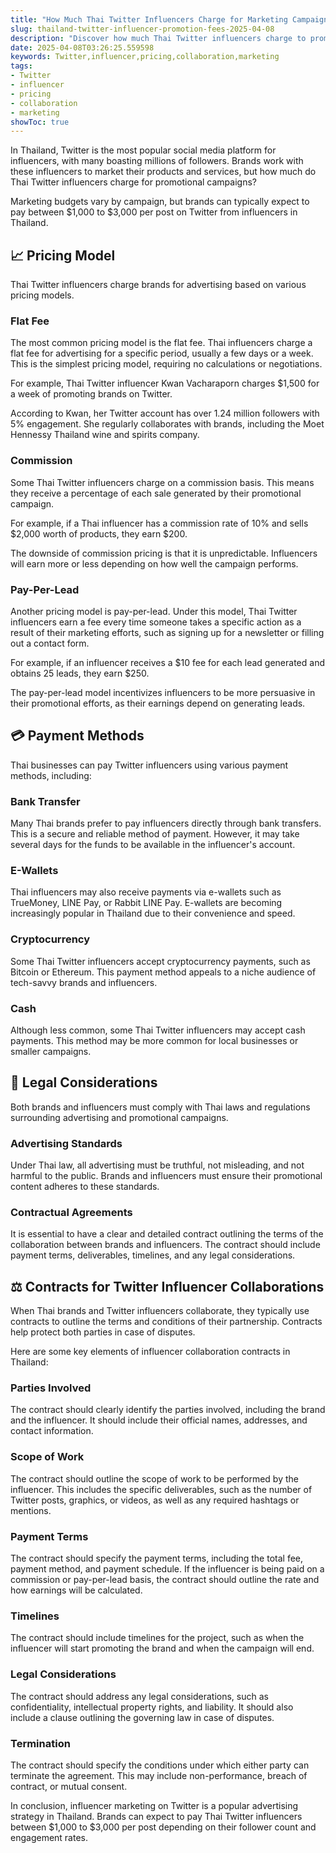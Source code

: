 ```yaml
---
title: "How Much Thai Twitter Influencers Charge for Marketing Campaigns?"
slug: thailand-twitter-influencer-promotion-fees-2025-04-08
description: "Discover how much Thai Twitter influencers charge to promote brands in Thailand, including pricing models and payment methods."
date: 2025-04-08T03:26:25.559598
keywords: Twitter,influencer,pricing,collaboration,marketing
tags:
- Twitter
- influencer
- pricing
- collaboration
- marketing
showToc: true
---
```


In Thailand, Twitter is the most popular social media platform for influencers, with many boasting millions of followers. Brands work with these influencers to market their products and services, but how much do Thai Twitter influencers charge for promotional campaigns?

Marketing budgets vary by campaign, but brands can typically expect to pay between $1,000 to $3,000 per post on Twitter from influencers in Thailand.

## 📈 Pricing Model

Thai Twitter influencers charge brands for advertising based on various pricing models.

### Flat Fee

The most common pricing model is the flat fee. Thai influencers charge a flat fee for advertising for a specific period, usually a few days or a week. This is the simplest pricing model, requiring no calculations or negotiations.

For example, Thai Twitter influencer Kwan Vacharaporn charges $1,500 for a week of promoting brands on Twitter. 

According to Kwan, her Twitter account has over 1.24 million followers with 5% engagement. She regularly collaborates with brands, including the Moet Hennessy Thailand wine and spirits company.

### Commission

Some Thai Twitter influencers charge on a commission basis. This means they receive a percentage of each sale generated by their promotional campaign.

For example, if a Thai influencer has a commission rate of 10% and sells $2,000 worth of products, they earn $200.

The downside of commission pricing is that it is unpredictable. Influencers will earn more or less depending on how well the campaign performs.

### Pay-Per-Lead

Another pricing model is pay-per-lead. Under this model, Thai Twitter influencers earn a fee every time someone takes a specific action as a result of their marketing efforts, such as signing up for a newsletter or filling out a contact form.

For example, if an influencer receives a $10 fee for each lead generated and obtains 25 leads, they earn $250.

The pay-per-lead model incentivizes influencers to be more persuasive in their promotional efforts, as their earnings depend on generating leads.

## 💳 Payment Methods

Thai businesses can pay Twitter influencers using various payment methods, including:

### Bank Transfer

Many Thai brands prefer to pay influencers directly through bank transfers. This is a secure and reliable method of payment. However, it may take several days for the funds to be available in the influencer's account.

### E-Wallets

Thai influencers may also receive payments via e-wallets such as TrueMoney, LINE Pay, or Rabbit LINE Pay. E-wallets are becoming increasingly popular in Thailand due to their convenience and speed.

### Cryptocurrency

Some Thai Twitter influencers accept cryptocurrency payments, such as Bitcoin or Ethereum. This payment method appeals to a niche audience of tech-savvy brands and influencers.

### Cash

Although less common, some Thai Twitter influencers may accept cash payments. This method may be more common for local businesses or smaller campaigns.

## 🏦 Legal Considerations

Both brands and influencers must comply with Thai laws and regulations surrounding advertising and promotional campaigns.

### Advertising Standards

Under Thai law, all advertising must be truthful, not misleading, and not harmful to the public. Brands and influencers must ensure their promotional content adheres to these standards.

### Contractual Agreements

It is essential to have a clear and detailed contract outlining the terms of the collaboration between brands and influencers. The contract should include payment terms, deliverables, timelines, and any legal considerations.

## ⚖️ Contracts for Twitter Influencer Collaborations

When Thai brands and Twitter influencers collaborate, they typically use contracts to outline the terms and conditions of their partnership. Contracts help protect both parties in case of disputes.

Here are some key elements of influencer collaboration contracts in Thailand:

### Parties Involved

The contract should clearly identify the parties involved, including the brand and the influencer. It should include their official names, addresses, and contact information.

### Scope of Work

The contract should outline the scope of work to be performed by the influencer. This includes the specific deliverables, such as the number of Twitter posts, graphics, or videos, as well as any required hashtags or mentions.

### Payment Terms

The contract should specify the payment terms, including the total fee, payment method, and payment schedule. If the influencer is being paid on a commission or pay-per-lead basis, the contract should outline the rate and how earnings will be calculated.

### Timelines

The contract should include timelines for the project, such as when the influencer will start promoting the brand and when the campaign will end.

### Legal Considerations

The contract should address any legal considerations, such as confidentiality, intellectual property rights, and liability. It should also include a clause outlining the governing law in case of disputes.

### Termination

The contract should specify the conditions under which either party can terminate the agreement. This may include non-performance, breach of contract, or mutual consent.

In conclusion, influencer marketing on Twitter is a popular advertising strategy in Thailand. Brands can expect to pay Thai Twitter influencers between $1,000 to $3,000 per post depending on their follower count and engagement rates.